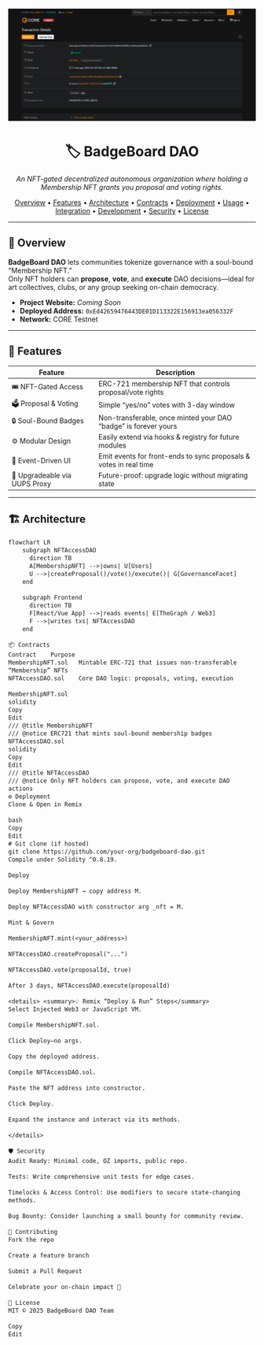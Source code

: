 <p align="center">
  <img src="./Screenshot 2025-05-26 155225.png" alt="BadgeBoard DAO Deployment" width="600"/>
</p>

<h1 align="center">🏷️ BadgeBoard DAO</h1>
<p align="center">
  <em>An NFT-gated decentralized autonomous organization where holding a Membership NFT grants you proposal and voting rights.</em>
</p>

<p align="center">
  <a href="#overview">Overview</a> •
  <a href="#features">Features</a> •
  <a href="#architecture">Architecture</a> •
  <a href="#contracts">Contracts</a> •
  <a href="#deployment">Deployment</a> •
  <a href="#usage">Usage</a> •
  <a href="#integration">Integration</a> •
  <a href="#development">Development</a> •
  <a href="#security">Security</a> •
  <a href="#license">License</a>
</p>

---

## 📌 Overview

**BadgeBoard DAO** lets communities tokenize governance with a soul-bound “Membership NFT.”  
Only NFT holders can **propose**, **vote**, and **execute** DAO decisions—ideal for art collectives, clubs, or any group seeking on-chain democracy.

- **Project Website:** _Coming Soon_  
- **Deployed Address:** `0xEd42659476443DE01D113322E156913ea056332F`  
- **Network:** CORE Testnet  

---

## 🚀 Features

| Feature                       | Description                                                    |
| ----------------------------- | -------------------------------------------------------------- |
| 🎟️ NFT-Gated Access           | ERC-721 membership NFT that controls proposal/vote rights      |
| 🗳️ Proposal & Voting           | Simple “yes/no” votes with 3-day window                       |
| 🔒 Soul-Bound Badges           | Non-transferable, once minted your DAO “badge” is forever yours|
| ⚙️ Modular Design              | Easily extend via hooks & registry for future modules         |
| 📡 Event-Driven UI             | Emit events for front-ends to sync proposals & votes in real time |
| 🔄 Upgradeable via UUPS Proxy | Future-proof: upgrade logic without migrating state            |

---

## 🏗️ Architecture

```mermaid
flowchart LR
    subgraph NFTAccessDAO
      direction TB
      A[MembershipNFT] -->|owns| U[Users]
      U -->|createProposal()/vote()/execute()| G[GovernanceFacet]
    end

    subgraph Frontend
      direction TB
      F[React/Vue App] -->|reads events| E[TheGraph / Web3]
      F -->|writes txs| NFTAccessDAO
    end

📦 Contracts
Contract	Purpose
MembershipNFT.sol	Mintable ERC-721 that issues non-transferable “Membership” NFTs
NFTAccessDAO.sol	Core DAO logic: proposals, voting, execution

MembershipNFT.sol
solidity
Copy
Edit
/// @title MembershipNFT
/// @notice ERC721 that mints soul-bound membership badges
NFTAccessDAO.sol
solidity
Copy
Edit
/// @title NFTAccessDAO
/// @notice Only NFT holders can propose, vote, and execute DAO actions
⚙️ Deployment
Clone & Open in Remix

bash
Copy
Edit
# Git clone (if hosted)
git clone https://github.com/your-org/badgeboard-dao.git
Compile under Solidity ^0.8.19.

Deploy

Deploy MembershipNFT → copy address M.

Deploy NFTAccessDAO with constructor arg _nft = M.

Mint & Govern

MembershipNFT.mint(<your_address>)

NFTAccessDAO.createProposal("...")

NFTAccessDAO.vote(proposalId, true)

After 3 days, NFTAccessDAO.execute(proposalId)

<details> <summary>💡 Remix “Deploy & Run” Steps</summary>
Select Injected Web3 or JavaScript VM.

Compile MembershipNFT.sol.

Click Deploy—no args.

Copy the deployed address.

Compile NFTAccessDAO.sol.

Paste the NFT address into constructor.

Click Deploy.

Expand the instance and interact via its methods.

</details>

🛡️ Security
Audit Ready: Minimal code, OZ imports, public repo.

Tests: Write comprehensive unit tests for edge cases.

Timelocks & Access Control: Use modifiers to secure state-changing methods.

Bug Bounty: Consider launching a small bounty for community review.

🤝 Contributing
Fork the repo

Create a feature branch

Submit a Pull Request

Celebrate your on-chain impact 🎉

📜 License
MIT © 2025 BadgeBoard DAO Team

Copy
Edit








